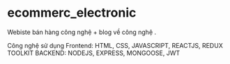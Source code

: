 # ecommerc_electronic
Webiste bán hàng công nghệ + blog về công nghệ .

Công nghệ sử dụng
Frontend: HTML, CSS, JAVASCRIPT, REACTJS, REDUX TOOLKIT
BACKEND: NODEJS, EXPRESS, MONGOOSE, JWT
